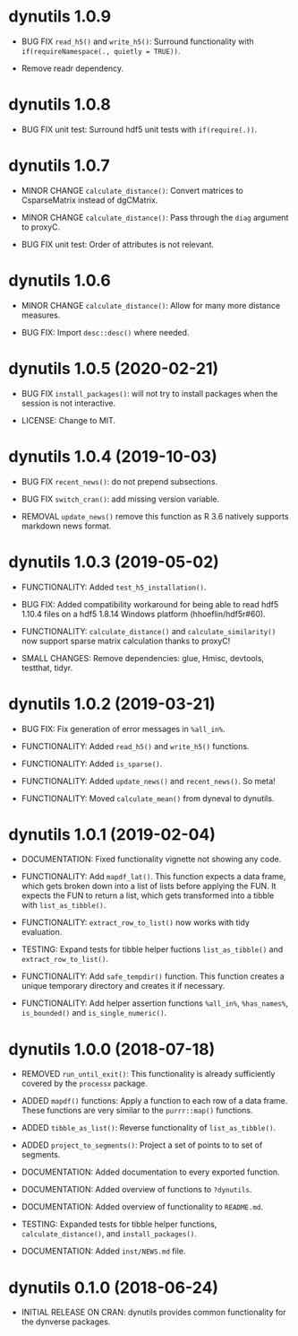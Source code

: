 # dynutils 1.0.9

 * BUG FIX `read_h5()` and `write_h5()`: Surround functionality with `if(requireNamespace(., quietly = TRUE))`.
 
 * Remove readr dependency.

# dynutils 1.0.8

 * BUG FIX unit test: Surround hdf5 unit tests with `if(require(.))`.

# dynutils 1.0.7

 * MINOR CHANGE `calculate_distance()`: Convert matrices to CsparseMatrix instead of dgCMatrix.

 * MINOR CHANGE `calculate_distance()`: Pass through the `diag` argument to proxyC.
 
 * BUG FIX unit test: Order of attributes is not relevant.

# dynutils 1.0.6

 * MINOR CHANGE `calculate_distance()`: Allow for many more distance measures.

 * BUG FIX: Import `desc::desc()` where needed.

# dynutils 1.0.5 (2020-02-21)

 * BUG FIX `install_packages()`: will not try to install packages when the session is not interactive.
 
 * LICENSE: Change to MIT.

# dynutils 1.0.4 (2019-10-03)

 * BUG FIX `recent_news()`: do not prepend subsections.
 
 * BUG FIX `switch_cran()`: add missing version variable.
 
 * REMOVAL `update_news()` remove this function as R 3.6 natively
   supports markdown news format.
 
# dynutils 1.0.3 (2019-05-02)

 * FUNCTIONALITY: Added `test_h5_installation()`.
 
 * BUG FIX: Added compatibility workaround for being able to read hdf5 1.10.4 files
   on a hdf5 1.8.14 Windows platform (hhoeflin/hdf5r#60).
 
 * FUNCTIONALITY: `calculate_distance()` and `calculate_similarity()` now support
   sparse matrix calculation thanks to proxyC!
 
 * SMALL CHANGES: Remove dependencies: glue, Hmisc, devtools, testthat, tidyr.

# dynutils 1.0.2 (2019-03-21)

 * BUG FIX: Fix generation of error messages in `%all_in%`.
 
 * FUNCTIONALITY: Added `read_h5()` and `write_h5()` functions.
 
 * FUNCTIONALITY: Added `is_sparse()`.
 
 * FUNCTIONALITY: Added `update_news()` and `recent_news()`. So meta!
 
 * FUNCTIONALITY: Moved `calculate_mean()` from dyneval to dynutils.
 
# dynutils 1.0.1 (2019-02-04) 

 * DOCUMENTATION: Fixed functionality vignette not showing any code.

 * FUNCTIONALITY: Add `mapdf_lat()`. This function expects a data frame,
   which gets broken down into a list of lists before applying the FUN.
   It expects the FUN to return a list, which gets transformed into a tibble
   with `list_as_tibble()`.

 * FUNCTIONALITY: `extract_row_to_list()` now works with tidy evaluation.

 * TESTING: Expand tests for tibble helper fuctions `list_as_tibble()` and
   `extract_row_to_list()`.

 * FUNCTIONALITY: Add `safe_tempdir()` function. This function creates a
   unique temporary directory and creates it if necessary.
   
 * FUNCTIONALITY: Add helper assertion functions 
   `%all_in%`, `%has_names%`, `is_bounded()` and `is_single_numeric()`.
 
# dynutils 1.0.0 (2018-07-18)
 
 * REMOVED `run_until_exit()`: This functionality is already 
   sufficiently covered by the `processx` package.
   
 * ADDED `mapdf()` functions: Apply a function to each row of a data frame.
   These functions are very similar to the `purrr::map()` functions.
 
 * ADDED `tibble_as_list()`: Reverse functionality of `list_as_tibble()`.
 
 * ADDED `project_to_segments()`: Project a set of points to to set of segments.
 
 * DOCUMENTATION: Added documentation to every exported function.
 
 * DOCUMENTATION: Added overview of functions to `?dynutils`.
 
 * DOCUMENTATION: Added overview of functionality to `README.md`.
 
 * TESTING: Expanded tests for tibble helper functions,
   `calculate_distance()`, and `install_packages()`.
   
 * DOCUMENTATION: Added `inst/NEWS.md` file.
 
# dynutils 0.1.0 (2018-06-24)

 * INITIAL RELEASE ON CRAN: 
   dynutils provides common functionality for the dynverse packages.
